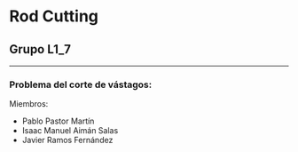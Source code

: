 # Rod Cutting

## Grupo L1_7
---
### Problema del corte de vástagos:

Miembros:
* Pablo Pastor Martín
* Isaac Manuel Aimán Salas
* Javier Ramos Fernández
